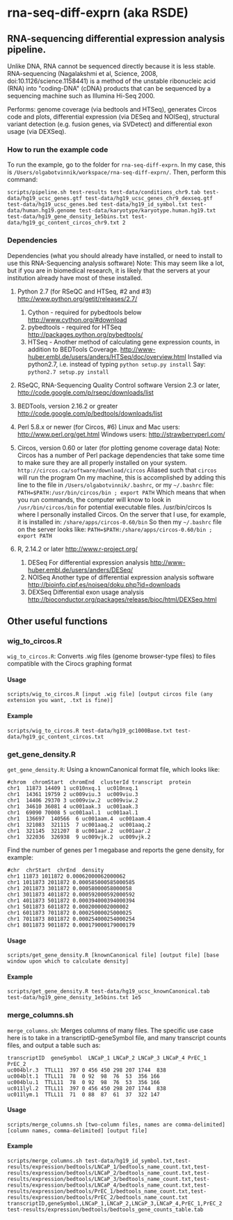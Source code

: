 rna-seq-diff-exprn (aka RSDE)
=============

RNA-sequencing differential expression analysis pipeline.
---------------------------------------------------------

Unlike DNA, RNA cannot be sequenced directly because it is less stable.
RNA-sequencing (Nagalakshmi et al, Science, 2008, 
doi:10.1126/science.1158441) is a method of the unstable ribonucleic acid 
(RNA) into "coding-DNA" (cDNA) products that can be sequenced by a 
sequencing machine such as Illumina Hi-Seq 2000.

Performs: genome coverage (via bedtools and HTSeq), generates Circos code and plots, differential expression (via DESeq and NOISeq), structural variant detection (e.g. fusion genes, via SVDetect) and differential exon usage (via DEXSeq).

### How to run the example code
To run the example, go to the folder for `rna-seq-diff-exprn`. In my case, this is `/Users/olgabotvinnik/workspace/rna-seq-diff-exprn/`. Then, perform this command:
```
scripts/pipeline.sh test-results test-data/conditions_chr9.tab test-data/hg19_ucsc_genes.gtf test-data/hg19_ucsc_genes_chr9_dexseq.gtf test-data/hg19_ucsc_genes.bed test-data/hg19_id_symbol.txt test-data/human.hg19.genome test-data/karyotype/karyotype.human.hg19.txt test-data/hg19_gene_density_1e5bins.txt test-data/hg19_gc_content_circos_chr9.txt 2
```

### Dependencies
Dependencies (what you should already have installed, or need to install to use this RNA-Sequencing analysis software)
Note: This may seem like a lot, but if you are in biomedical research, it 
is likely that the servers at your institution already have most of these
installed.

1. Python 2.7 (for RSeQC and HTSeq, #2 and #3)
   http://www.python.org/getit/releases/2.7/
   1. Cython - required for pybedtools below
      http://www.cython.org/#download
   2. pybedtools - required for HTSeq
      http://packages.python.org/pybedtools/
   3. HTSeq - Another method of calculating gene expression counts,
      in addition to BEDTools Coverage.
      http://www-huber.embl.de/users/anders/HTSeq/doc/overview.html
      Installed via python2.7, i.e. instead of typing
       `python setup.py install`
     Say:
       `python2.7 setup.py install`

2. RSeQC, RNA-Sequencing Quality Control software 
   Version 2.3 or later, http://code.google.com/p/rseqc/downloads/list

3. BEDTools, version 2.16.2 or greater
   http://code.google.com/p/bedtools/downloads/list

4. Perl 5.8.x or newer (for Circos, #6)
   Linux and Mac users: http://www.perl.org/get.html
   Windows users: http://strawberryperl.com/

5. Circos, version 0.60 or later (for plotting genome coverage data)
   Note: Circos has a number of Perl package dependencies that take some
   time to make sure they are all properly installed on your system.
   `http://circos.ca/software/download/circos`
   Aliased such that `circos` will run the program
   On my machine, this is accomplished by adding this line to the file in
   `/Users/olgabotvinnik/.bashrc`, or my `~/.bashrc` file:
     `PATH=$PATH:/usr/bin/circos/bin ; export PATH`
   Which means that when you run commands, the computer will know to look 
   in `/usr/bin/circos/bin` for potential executable files. /usr/bin/circos
   Is where I personally installed Circos. On the server that I use, for
   example, it is installed in:
     `/share/apps/circos-0.60/bin`
   So then my `~/.bashrc` file on the server looks like:
     `PATH=$PATH:/share/apps/circos-0.60/bin ; export PATH`

6. R, 2.14.2 or later
   http://www.r-project.org/
   1. DESeq
   	  For differential expression analysis
      http://www-huber.embl.de/users/anders/DESeq/
   2. NOISeq
      Another type of differential expression analysis software
      http://bioinfo.cipf.es/noiseq/doku.php?id=downloads
   3. DEXSeq
      Differential exon usage analysis
      http://bioconductor.org/packages/release/bioc/html/DEXSeq.html


## Other useful functions

### wig_to_circos.R
`wig_to_circos.R`: Converts .wig files (genome browser-type files) to
  files compatible with the Cirocs graphing format

#### Usage
```
scripts/wig_to_circos.R [input .wig file] [output circos file (any extension you want, .txt is fine)]
```

#### Example
```
scripts/wig_to_circos.R test-data/hg19_gc1000Base.txt test-data/hg19_gc_content_circos.txt
```

### get_gene_density.R
`get_gene_density.R`: Using a knownCanonical format file, which looks like:

```
#chrom  chromStart  chromEnd  clusterId transcript  protein
chr1  11873 14409 1 uc010nxq.1  uc010nxq.1
chr1  14361 19759 2 uc009viu.3  uc009viu.3
chr1  14406 29370 3 uc009viw.2  uc009viw.2
chr1  34610 36081 4 uc001aak.3  uc001aak.3
chr1  69090 70008 5 uc001aal.1  uc001aal.1
chr1  136697  140566  6 uc001aam.4  uc001aam.4
chr1  321083  321115  7 uc001aaq.2  uc001aaq.2
chr1  321145  321207  8 uc001aar.2  uc001aar.2
chr1  322036  326938  9 uc009vjk.2  uc009vjk.2
```

Find the number of genes per 1 megabase and reports the gene density, 
for example:

```
#chr  chrStart  chrEnd  density
chr1 11873 1011872 0.00062000062000062
chr1 1011873 2011872 0.000585000585000585
chr1 2011873 3011872 0.00058000058000058
chr1 3011873 4011872 0.000592000592000592
chr1 4011873 5011872 0.000394000394000394
chr1 5011873 6011872 0.0002000002000002
chr1 6011873 7011872 0.00025000025000025
chr1 7011873 8011872 0.000254000254000254
chr1 8011873 9011872 0.000179000179000179
```

#### Usage
```
scripts/get_gene_density.R [knownCanonical file] [output file] [base window upon which to calculate density]
```

#### Example
```
scripts/get_gene_density.R test-data/hg19_ucsc_knownCanonical.tab test-data/hg19_gene_density_1e5bins.txt 1e5
```

### merge_columns.sh
`merge_columns.sh`: Merges columns of many files. The specific use case here is to take in a transcriptID-geneSymbol file, and many transcript counts files, and output a table such as:

```
transcriptID  geneSymbol  LNCaP_1 LNCaP_2 LNCaP_3 LNCaP_4 PrEC_1 PrEC_2
uc004blr.3  TTLL11  397 0 456 450 298 207 1744  838
uc004blt.1  TTLL11  78  0 92  98  76  53  356 166
uc004blu.1  TTLL11  78  0 92  98  76  53  356 166
uc011lyl.2  TTLL11  397 0 456 450 298 207 1744  838
uc011lym.1  TTLL11  71  0 88  87  61  37  322 147
```

#### Usage
```
scripts/merge_columns.sh [two-column files, names are comma-delimited] [column names, comma-delimited] [output file]
```

#### Example
```
scripts/merge_columns.sh test-data/hg19_id_symbol.txt,test-results/expression/bedtools/LNCaP_1/bedtools_name_count.txt,test-results/expression/bedtools/LNCaP_2/bedtools_name_count.txt,test-results/expression/bedtools/LNCaP_3/bedtools_name_count.txt,test-results/expression/bedtools/LNCaP_4/bedtools_name_count.txt,test-results/expression/bedtools/PrEC_1/bedtools_name_count.txt,test-results/expression/bedtools/PrEC_2/bedtools_name_count.txt transcriptID,geneSymbol,LNCaP_1,LNCaP_2,LNCaP_3,LNCaP_4,PrEC_1,PrEC_2 test-results/expression/bedtools/bedtools_gene_counts_table.tab
```